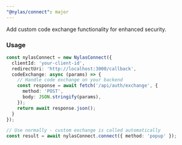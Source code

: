 ```yaml
---
"@nylas/connect": major
---
```


Add custom code exchange functionality for enhanced security.

### Usage

```typescript
const nylasConnect = new NylasConnect({
  clientId: 'your-client-id',
  redirectUri: 'http://localhost:3000/callback',
  codeExchange: async (params) => {
    // Handle code exchange on your backend
    const response = await fetch('/api/auth/exchange', {
      method: 'POST',
      body: JSON.stringify(params),
    });
    return await response.json();
  }
});

// Use normally - custom exchange is called automatically
const result = await nylasConnect.connect({ method: 'popup' });
```

